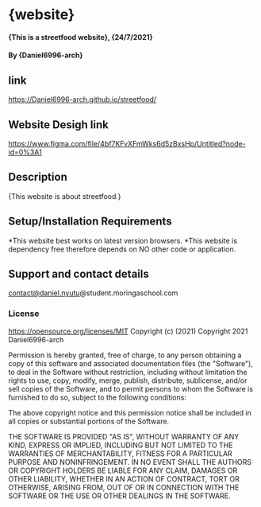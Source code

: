 # {website}
#### {This is a streetfood website}, {24/7/2021}
#### By **{Daniel6996-arch}**
## link
https://Daniel6996-arch.github.io/streetfood/
## Website Desigh link
https://www.figma.com/file/4bf7KFvXFmWks6d5zBxsHp/Untitled?node-id=0%3A1
## Description
{This website is about streetfood.}
## Setup/Installation Requirements
*This website best works on latest version browsers.
*This website is dependency free therefore depends on NO other code or application.
## Support and contact details
contact@daniel.nyutu@student.moringaschool.com
### License 
https://opensource.org/licenses/MIT
Copyright (c) (2021)
Copyright 2021 Daniel6996-arch

Permission is hereby granted, free of charge, to any person obtaining a copy of this software and associated documentation files (the "Software"), to deal in the Software without restriction, including without limitation the rights to use, copy, modify, merge, publish, distribute, sublicense, and/or sell copies of the Software, and to permit persons to whom the Software is furnished to do so, subject to the following conditions:

The above copyright notice and this permission notice shall be included in all copies or substantial portions of the Software.

THE SOFTWARE IS PROVIDED "AS IS", WITHOUT WARRANTY OF ANY KIND, EXPRESS OR IMPLIED, INCLUDING BUT NOT LIMITED TO THE WARRANTIES OF MERCHANTABILITY, FITNESS FOR A PARTICULAR PURPOSE AND NONINFRINGEMENT. IN NO EVENT SHALL THE AUTHORS OR COPYRIGHT HOLDERS BE LIABLE FOR ANY CLAIM, DAMAGES OR OTHER LIABILITY, WHETHER IN AN ACTION OF CONTRACT, TORT OR OTHERWISE, ARISING FROM, OUT OF OR IN CONNECTION WITH THE SOFTWARE OR THE USE OR OTHER DEALINGS IN THE SOFTWARE.